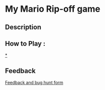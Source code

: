 # My Mario Rip-off game

## Description

## How to Play :
[*](angelosync.html)
## Feedback
[Feedback and bug hunt form](https://docs.google.com/forms/d/e/1FAIpQLSfm9K0ySYVL_PaI5iYws6l0bw1VmMsbOZC5mSwwHMs1gsb3Pg/viewform?usp=sf_link)
